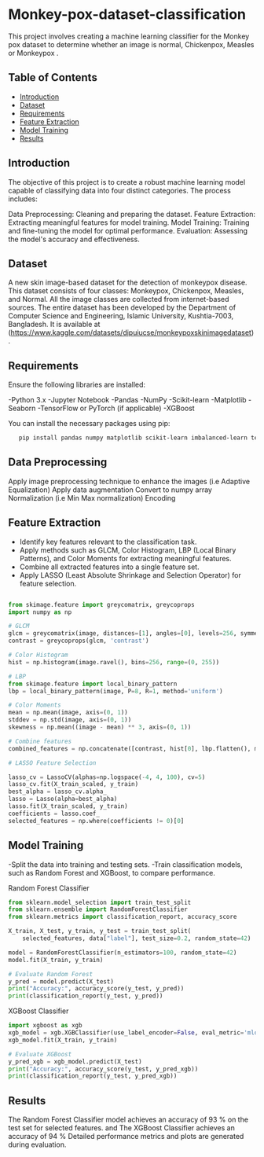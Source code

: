 # Monkey-pox-dataset-classification
This project involves creating a machine learning classifier for the Monkey pox dataset to determine whether an image is normal, Chickenpox, Measles or Monkeypox .

## Table of Contents
- [Introduction](#introduction)
- [Dataset](#dataset)
- [Requirements](#Requirements)
- [Feature Extraction](#Feature-Extraction)
- [Model Training](#Model-Training)
- [Results](#results)


## Introduction

The objective of this project is to create a robust machine learning model capable of classifying data into four distinct categories. The process includes:

Data Preprocessing: Cleaning and preparing the dataset.
Feature Extraction: Extracting meaningful features for model training.
Model Training: Training and fine-tuning the model for optimal performance.
Evaluation: Assessing the model's accuracy and effectiveness.


## Dataset 

A new skin image-based dataset for the detection of monkeypox disease. This dataset consists of four classes: Monkeypox, Chickenpox, Measles, and Normal. All the image classes are collected from internet-based sources. The entire dataset has been developed by the Department of Computer Science and Engineering, Islamic University, Kushtia-7003, Bangladesh.
It is available at (https://www.kaggle.com/datasets/dipuiucse/monkeypoxskinimagedataset).


## Requirements

Ensure the following libraries are installed:

-Python 3.x
-Jupyter Notebook
-Pandas
-NumPy
-Scikit-learn
-Matplotlib
-Seaborn
-TensorFlow or PyTorch (if applicable)
-XGBoost

 You can install the necessary packages using pip:
```bash
   pip install pandas numpy matplotlib scikit-learn imbalanced-learn tensorflow keras seaborn 
 ```

## Data Preprocessing

Apply image preprocessing technique to enhance the images (i.e Adaptive Equalization)
Apply data augmentation
Convert to numpy array
Normalization (i.e Min Max normalization)
Encoding

##  Feature Extraction

- Identify key features relevant to the classification task.
- Apply methods such as GLCM, Color Histogram, LBP (Local Binary Patterns), and Color Moments for extracting meaningful features.
- Combine all extracted features into a single feature set.
- Apply LASSO (Least Absolute Shrinkage and Selection Operator) for feature selection.

```python

from skimage.feature import greycomatrix, greycoprops
import numpy as np

# GLCM 
glcm = greycomatrix(image, distances=[1], angles=[0], levels=256, symmetric=True, normed=True)
contrast = greycoprops(glcm, 'contrast')

# Color Histogram 
hist = np.histogram(image.ravel(), bins=256, range=(0, 255))

# LBP 
from skimage.feature import local_binary_pattern
lbp = local_binary_pattern(image, P=8, R=1, method='uniform')

# Color Moments
mean = np.mean(image, axis=(0, 1))
stddev = np.std(image, axis=(0, 1))
skewness = np.mean((image - mean) ** 3, axis=(0, 1))

# Combine features
combined_features = np.concatenate([contrast, hist[0], lbp.flatten(), mean, stddev, skewness])

# LASSO Feature Selection

lasso_cv = LassoCV(alphas=np.logspace(-4, 4, 100), cv=5)
lasso_cv.fit(X_train_scaled, y_train)
best_alpha = lasso_cv.alpha_
lasso = Lasso(alpha=best_alpha)
lasso.fit(X_train_scaled, y_train)
coefficients = lasso.coef_
selected_features = np.where(coefficients != 0)[0]

```

##  Model Training

-Split the data into training and testing sets.
-Train classification models, such as Random Forest and XGBoost, to compare performance.

Random Forest Classifier
```python
from sklearn.model_selection import train_test_split
from sklearn.ensemble import RandomForestClassifier
from sklearn.metrics import classification_report, accuracy_score

X_train, X_test, y_train, y_test = train_test_split(
    selected_features, data["label"], test_size=0.2, random_state=42)

model = RandomForestClassifier(n_estimators=100, random_state=42)
model.fit(X_train, y_train)

# Evaluate Random Forest
y_pred = model.predict(X_test)
print("Accuracy:", accuracy_score(y_test, y_pred))
print(classification_report(y_test, y_pred))
```
XGBoost Classifier
```python
import xgboost as xgb
xgb_model = xgb.XGBClassifier(use_label_encoder=False, eval_metric='mlogloss')
xgb_model.fit(X_train, y_train)

# Evaluate XGBoost
y_pred_xgb = xgb_model.predict(X_test)
print("Accuracy:", accuracy_score(y_test, y_pred_xgb))
print(classification_report(y_test, y_pred_xgb))
```


## Results
The Random Forest Classifier model achieves an accuracy of 93 % on the test set for selected features. and The XGBoost Classifier achieves an accuracy of  94 %
Detailed performance metrics and plots are generated during evaluation.

